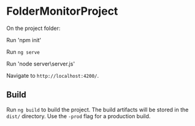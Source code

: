 # FolderMonitorProject

On the project folder:

Run 'npm init'  

Run `ng serve`  

Run 'node server\server.js'  

Navigate to `http://localhost:4200/`. 


## Build

Run `ng build` to build the project. The build artifacts will be stored in the `dist/` directory. Use the `-prod` flag for a production build.
